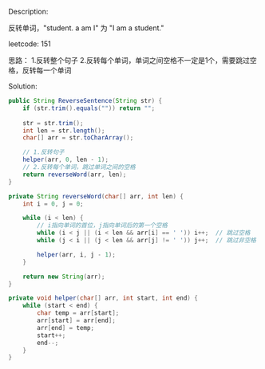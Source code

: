 Description:

反转单词，"student. a am I" 为 "I am a student."
 
leetcode: 151

思路：
1.反转整个句子 
2.反转每个单词，单词之间空格不一定是1个，需要跳过空格，反转每一个单词 

Solution:

```java
public String ReverseSentence(String str) {
    if (str.trim().equals("")) return "";
    
    str = str.trim();
    int len = str.length();
    char[] arr = str.toCharArray();

    // 1.反转句子 
    helper(arr, 0, len - 1);
    // 2.反转每个单词，跳过单词之间的空格
    return reverseWord(arr, len);
}

private String reverseWord(char[] arr, int len) {
    int i = 0, j = 0;

    while (i < len) {
        // i指向单词的首位，j指向单词后的第一个空格
        while (i < j || (i < len && arr[i] == ' ')) i++;  // 跳过空格
        while (j < i || (j < len && arr[j] != ' ')) j++;  // 跳过非空格 

        helper(arr, i, j - 1);
    }

    return new String(arr);
}

private void helper(char[] arr, int start, int end) {
    while (start < end) {
        char temp = arr[start];
        arr[start] = arr[end];
        arr[end] = temp;
        start++;
        end--;
    }
}
```